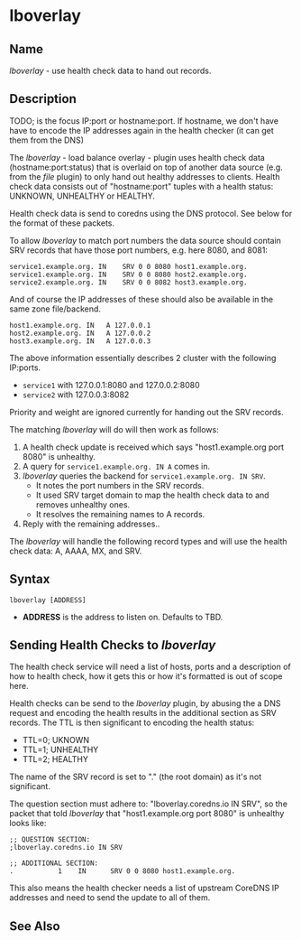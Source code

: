 # lboverlay

## Name

*lboverlay* - use health check data to hand out records.

## Description

TODO; is the focus IP:port or hostname:port. If hostname, we don't have have to encode the IP
addresses again in the health checker (it can get them from the DNS)

The *lboverlay* - load balance overlay - plugin uses health check data (hostname:port:status) that
is overlaid on top of another data source (e.g. from the *file* plugin) to only hand out healthy
addresses to clients. Health check data consists out of "hostname:port" tuples with a health status:
UNKNOWN, UNHEALTHY or HEALTHY.

Health check data is send to coredns using the DNS protocol. See below for the format of these
packets.

To allow *lboverlay* to match port numbers the data source should contain SRV records that
have those port numbers, e.g. here 8080, and 8081:

    service1.example.org. IN	SRV	0 0 8080 host1.example.org.
    service1.example.org. IN	SRV	0 0 8080 host2.example.org.
    service2.example.org. IN	SRV	0 0 8082 host3.example.org.

And of course the IP addresses of these should also be available in the same zone file/backend.

    host1.example.org. IN	A 127.0.0.1
    host2.example.org. IN	A 127.0.0.2
    host3.example.org. IN	A 127.0.0.3

The above information essentially describes 2 cluster with the following IP:ports.

* `service1` with 127.0.0.1:8080 and 127.0.0.2:8080
* `service2` with 127.0.0.3:8082

Priority and weight are ignored currently for handing out the SRV records.

The matching *lboverlay* will do will then work as follows:

1. A health check update is received which says "host1.example.org port 8080" is unhealthy.
2. A query for `service1.example.org. IN A` comes in.
3. *lboverlay* queries the backend for `service1.example.org. IN SRV`.
   * It notes the port numbers in the SRV records.
   * It used SRV target domain to map the health check data to and removes unhealthy ones.
   * It resolves the remaining names to A records.
4. Reply with the remaining addresses..

The *lboverlay* will handle the following record types and will use the health check data: A, AAAA,
MX, and SRV.

## Syntax

~~~ corefile
lboverlay [ADDRESS]
~~~

* **ADDRESS** is the address to listen on. Defaults to TBD.

## Sending Health Checks to *lboverlay*

The health check service will need a list of hosts, ports and a description of how to health check,
how it gets this or how it's formatted is out of scope here.

Health checks can be send to the *lboverlay* plugin, by abusing the a DNS request and encoding the
health results in the additional section as SRV records. The TTL is then significant to encoding the
health status:

* TTL=0; UKNOWN
* TTL=1; UNHEALTHY
* TTL=2; HEALTHY

The name of the SRV record is set to "." (the root domain) as it's not significant.

The question section must adhere to: "lboverlay.coredns.io IN SRV", so the packet that told
*lboverlay* that "host1.example.org port 8080" is unhealthy looks like:

~~~ dns
;; QUESTION SECTION:
;lboverlay.coredns.io IN SRV

;; ADDITIONAL SECTION:
.           1    IN      SRV 0 0 8080 host1.example.org.
~~~

This also means the health checker needs a list of upstream CoreDNS IP addresses and need to send
the update to all of them.

## See Also

